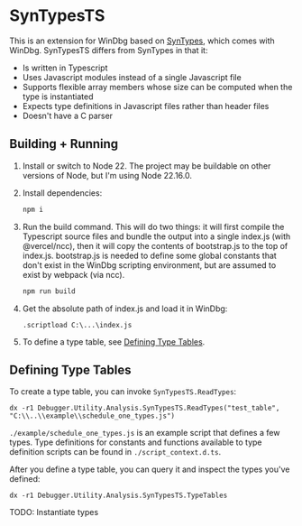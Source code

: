 # SynTypesTS

This is an extension for WinDbg based on [SynTypes](https://github.com/microsoft/WinDbg-Samples/tree/master/SyntheticTypes),
which comes with WinDbg. SynTypesTS differs from SynTypes in that it:

 - Is written in Typescript
 - Uses Javascript modules instead of a single Javascript file
 - Supports flexible array members whose size can be computed when the type is instantiated
 - Expects type definitions in Javascript files rather than header files
 - Doesn't have a C parser

## Building + Running

1. Install or switch to Node 22. The project may be buildable on other versions of Node,
   but I'm using Node 22.16.0.

2. Install dependencies:

   ```cmd
   npm i
   ```

2. Run the build command. This will do two things: it will first compile the Typescript source
   files and bundle the output into a single index.js (with @vercel/ncc), then it will copy
   the contents of bootstrap.js to the top of index.js. bootstrap.js is needed to define some
   global constants that don't exist in the WinDbg scripting environment, but are assumed to exist
   by webpack (via ncc).

   ```cmd
   npm run build
   ```

3. Get the absolute path of index.js and load it in WinDbg:

   ```
   .scriptload C:\...\index.js
   ```

4. To define a type table, see [Defining Type Tables](#defining-type-tables).

## Defining Type Tables

To create a type table, you can invoke `SynTypesTS.ReadTypes`:

```
dx -r1 Debugger.Utility.Analysis.SynTypesTS.ReadTypes("test_table", "C:\\..\\example\\schedule_one_types.js")
```

`./example/schedule_one_types.js` is an example script that defines a few types. Type definitions
for constants and functions available to type definition scripts can be found in `./script_context.d.ts`.

After you define a type table, you can query it and inspect the types you've defined:

```
dx -r1 Debugger.Utility.Analysis.SynTypesTS.TypeTables
```

TODO: Instantiate types